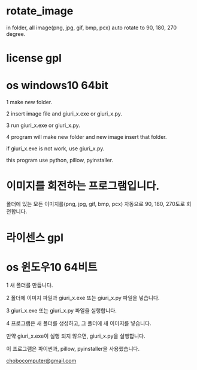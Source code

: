 # rotate_image
in folder, all image(png, jpg, gif, bmp, pcx) auto rotate to 90, 180, 270 degree.

# license gpl

# os windows10 64bit



1 make new folder.

2 insert image file and giuri_x.exe or giuri_x.py.

3 run giuri_x.exe or giuri_x.py.

4 program will make new folder and new image insert that folder.

if giuri_x.exe is not work, use giuri_x.py.



this program use python, pillow, pyinstaller.



# 이미지를 회전하는 프로그램입니다.
폴더에 있는 모든 이미지를(png, jpg, gif, bmp, pcx) 자동으로 90, 180, 270도로 회전합니다.

# 라이센스 gpl
# os 윈도우10 64비트



1 새 폴더를 만듭니다.

2 폴더에 이미지 파일과 giuri_x.exe 또는 giuri_x.py 파일을 넣습니다.

3 giuri_x.exe 또는 giuri_x.py 파일을 실행합니다.

4 프로그램은 새 폴더를 생성하고, 그 폴더에 새 이미지를 넣습니다.

만약 giuri_x.exe이 실행 되지 않으면, giuri_x.py을 실행합니다.



이 프로그램은 파이썬과, pillow, pyinstaller을 사용했습니다.



chobocomputer@gmail.com


